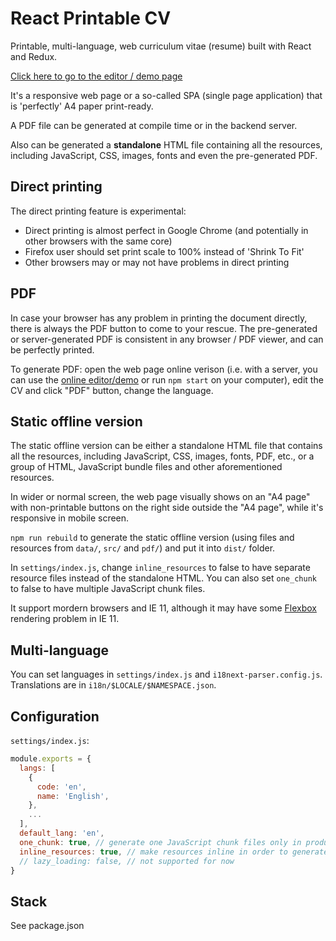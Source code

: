 # React Printable CV

Printable, multi-language, web curriculum vitae (resume) built with React and Redux.

[Click here to go to the editor / demo page](https://react-cv.tomchen.org/)

It's a responsive web page or a so-called SPA (single page application) that is 'perfectly' A4 paper print-ready.

A PDF file can be generated at compile time or in the backend server.

Also can be generated a **standalone** HTML file containing all the resources, including JavaScript, CSS, images, fonts and even the pre-generated PDF.

## Direct printing

The direct printing feature is experimental:

* Direct printing is almost perfect in Google Chrome (and potentially in other browsers with the same core)
* Firefox user should set print scale to 100% instead of 'Shrink To Fit'
* Other browsers may or may not have problems in direct printing

## PDF

In case your browser has any problem in printing the document directly, there is always the PDF button to come to your rescue. The pre-generated or server-generated PDF is consistent in any browser / PDF viewer, and can be perfectly printed.

To generate PDF: open the web page online verison (i.e. with a server, you can use the [online editor/demo](https://react-cv.tomchen.org/) or run `npm start` on your computer), edit the CV and click "PDF" button, change the language.

## Static offline version

The static offline version can be either a standalone HTML file that contains all the resources, including JavaScript, CSS, images, fonts, PDF, etc., or a group of HTML, JavaScript bundle files and other aforementioned resources.

In wider or normal screen, the web page visually shows on an "A4 page" with non-printable buttons on the right side outside the "A4 page", while it's responsive in mobile screen.

`npm run rebuild` to generate the static offline version (using files and resources from `data/`, `src/` and `pdf/`) and put it into `dist/` folder.

In `settings/index.js`, change `inline_resources` to false to have separate resource files instead of the standalone HTML. You can also set `one_chunk` to false to have multiple JavaScript chunk files.

It support mordern browsers and IE 11, although it may have some [Flexbox](https://caniuse.com/flexbox) rendering problem in IE 11.

## Multi-language

You can set languages in `settings/index.js` and `i18next-parser.config.js`. Translations are in `i18n/$LOCALE/$NAMESPACE.json`.

## Configuration

`settings/index.js`:

```javascript
module.exports = {
  langs: [
    {
      code: 'en',
      name: 'English',
    },
    ...
  ],
  default_lang: 'en',
  one_chunk: true, // generate one JavaScript chunk files only in production
  inline_resources: true, // make resources inline in order to generate a standalone HTML in production
  // lazy_loading: false, // not supported for now
}
```

## Stack

See package.json
